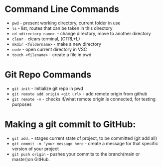 # Command Line Commands
- ```pwd``` - present working directory, current folder in use
- ```ls``` - list, routes that can be taken in this directory
- ```cd <directory name>```. - change directory, move to another directory
- ```clear``` - clears terminal, (CTRL+L)
- ```mkdir <foldername>``` - make a new directory
- ```code``` - open current directory in VSC
- ```touch <filename>``` - create a file in pwd

# Git Repo Commands
- ```git init``` - Initialize git repo in pwd
- ```git remote add origin <git url>``` - add remote origin from github
- ```git remote -v``` - checks if/what remote origin is connected, for testing purposes

# Making a git commit to GitHub:
- ```git add.``` - stages current state of project, to be committed (git add all)
- ```git commit -m "your message here``` - create a message for that specific version of your project
- ```git push origin``` - pushes your commits to the branch(main or master)on GitHub.
